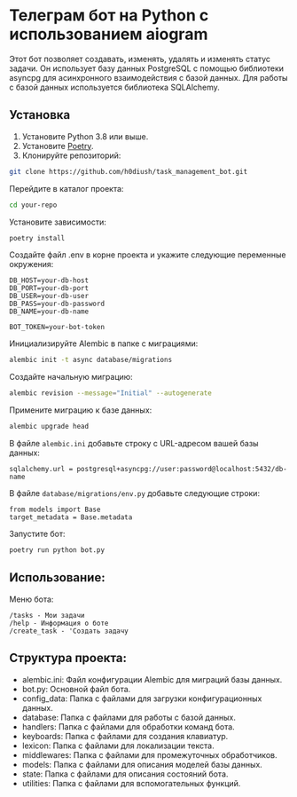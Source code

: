 # Телеграм бот на Python с использованием aiogram

Этот бот позволяет создавать, изменять, удалять и изменять статус задачи. Он
использует базу данных PostgreSQL с помощью библиотеки asyncpg для асинхронного
взаимодействия с базой данных. Для работы с базой данных используется
библиотека SQLAlchemy.

## Установка

1. Установите Python 3.8 или выше.
2. Установите [Poetry](https://python-poetry.org/).
3. Клонируйте репозиторий:

```bash
git clone https://github.com/h0diush/task_management_bot.git
```

Перейдите в каталог проекта:

```bash
cd your-repo
```

Установите зависимости:

```bash
poetry install
```

Создайте файл .env в корне проекта и укажите следующие переменные окружения:

```
DB_HOST=your-db-host
DB_PORT=your-db-port
DB_USER=your-db-user
DB_PASS=your-db-password
DB_NAME=your-db-name

BOT_TOKEN=your-bot-token

```
Инициализируйте Alembic в папке с миграциями:
```bash
alembic init -t async database/migrations
```
 Создайте начальную миграцию:
```bash
alembic revision --message="Initial" --autogenerate
```
Примените миграцию к базе данных:
```bash
alembic upgrade head
```
В файле `alembic.ini` добавьте строку с URL-адресом вашей базы данных:
```
sqlalchemy.url = postgresql+asyncpg://user:password@localhost:5432/db-name
```
В файле `database/migrations/env.py` добавьте следующие строки:
```
from models import Base
target_metadata = Base.metadata
```


Запустите бот:

```bash
poetry run python bot.py
```

## Использование:

Меню бота:

```
/tasks - Мои задачи
/help - Информация о боте
/create_task - 'Создать задачу
```

## Структура проекта:

- alembic.ini: Файл конфигурации Alembic для миграций базы данных.
- bot.py: Основной файл бота.
- config_data: Папка с файлами для загрузки конфигурационных данных.
- database: Папка с файлами для работы с базой данных.
- handlers: Папка с файлами для обработки команд бота.
- keyboards: Папка с файлами для создания клавиатур.
- lexicon: Папка с файлами для локализации текста.
- middlewares: Папка с файлами для промежуточных обработчиков.
- models: Папка с файлами для описания моделей базы данных.
- state: Папка с файлами для описания состояний бота.
- utilities: Папка с файлами для вспомогательных функций.
 